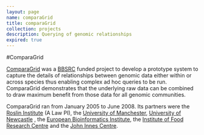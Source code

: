```yaml
---
layout: page
name: comparaGrid
title: comparaGrid
collection: projects
description: Querying of genomic relationships
expired: true
---
```


#ComparaGrid

[ComparaGrid](http://bioinf.ncl.ac.uk/comparagrid/) was a [BBSRC](http://www.bbsrc.ac.uk/) funded project to develop a prototype system to capture the details of relationships between genomic data
either within or across species thus enabling complex ad hoc queries to be run. ComparaGrid demonstrates that the underlying raw data
can be combined to draw maximum benefit from those data for all genomic communities.

ComparaGrid ran from January 2005 to June 2008. Its partners were the [Roslin Institute](http://www.roslin.ac.uk/) (A Law PI),
the [University of Manchester](http://www.manchester.ac.uk/), [University of Newcastle](http://www.ncl.ac.uk/) , the [European Bioinformatics Institute](http://www.ebi.ac.uk/),
the [Institute of Food Research Centre](http://www.ifr.ac.uk/) and the [John Innes Centre](http://www.jic.ac.uk/).
